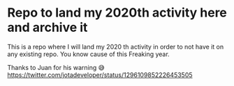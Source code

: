 # Repo to land my 2020th activity here and archive it
This is a repo where I will land my 2020 th activity in order to not have it on any existing repo. You know cause of this Freaking year. 

Thanks to Juan for his warning :sweat_smile: https://twitter.com/jotadeveloper/status/1296109852226453505

